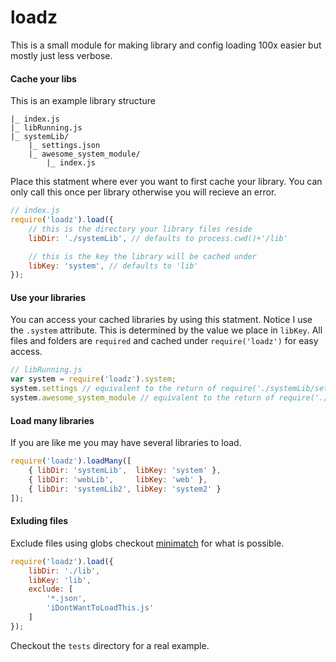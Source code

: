 loadz
==========

This is a small module for making library and config loading 100x easier but mostly just less verbose.


#### Cache your libs
This is an example library structure
```
|_ index.js
|_ libRunning.js
|_ systemLib/
    |_ settings.json
    |_ awesome_system_module/
        |_ index.js
```

Place this statment where ever you want to first cache your library. You can only call this once per library otherwise you will recieve an error.
```js
// index.js
require('loadz').load({
    // this is the directory your library files reside
    libDir: './systemLib', // defaults to process.cwd()+'/lib'

    // this is the key the library will be cached under
    libKey: 'system', // defaults to 'lib'
});
```


#### Use your libraries
You can access your cached libraries by using this statment. Notice I use the `.system` attribute. This is determined by the value we place in `libKey`.
All files and folders are `required` and cached under `require('loadz')` for easy access.

```js
// libRunning.js
var system = require('loadz').system;
system.settings // equivalent to the return of require('./systemLib/settings.json')
system.awesome_system_module // equivalent to the return of require('./systemLib/awesome_system_module/index.js');
```


#### Load many libraries
If you are like me you may have several libraries to load.

```js
require('loadz').loadMany([
    { libDir: 'systemLib',  libKey: 'system' },
    { libDir: 'webLib',     libKey: 'web' },
    { libDir: 'systemLib2', libKey: 'system2' }
]);
```

#### Exluding files
Exclude files using globs checkout [minimatch][1] for what is possible.
```js
require('loadz').load({
    libDir: './lib',
    libKey: 'lib',
    exclude: [
        '*.json',
        'iDontWantToLoadThis.js'
    ]
});
```

Checkout the `tests` directory for a real example.

[1]: https://www.npmjs.org/package/minimatch